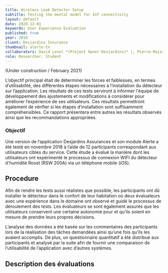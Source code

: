 ```yaml
---
title: Wireless Leak Detector Setup
subtitle: Testing the mental model for IoT connectivity
layout: default
date: 2020-12-01
keywords: User Experience Evaluation
published: true
year: 2018
client: Desjardins Insurance
thumbnail: alerte-tn
collaborators: David Level *(Project Owner-Desjardins)* |, Pierre-Majorique Léger *(Supervisor-Professor)* |, Pierre-Antoine Blais *(Student-Researcher)*
role: Researcher, Student
---
```

(Under construction / February 2021)


L’objectif principal était de déterminer les forces et faiblesses, en termes d’utilisabilité, des différentes étapes nécessaires à l’installation du détecteur sur l’application. Les résultats de ces tests serviront à informer l'équipe de développement des ajustements et modifications à considérer pour améliorer l’expérience de ses utilisateurs. Ces résultats permettront également de vérifier si les étapes d’installation sont suffisamment compréhensibles. Ce rapport présentera entre autres les résultats observés ainsi que les recommandations appropriées.

### Objectif
Une version de l’application Desjardins Assurances et son module Alerte a été testé en novembre 2018 à l’aide de 12 participants correspondant aux utilisateurs cibles du service. Cette étude a évalué la manière dont les utilisateurs ont expérimenté le processus de connexion WIFI du détecteur d'humidité Roost (RSW 200A) via un téléphone mobile (iOS).

## Procedure
Afin de rendre les tests aussi réalistes que possible, les participants ont dû installer le détecteur dans le confort de leur habitation où deux évaluateurs avec une expérience dans le domaine ont observé et guidé le processus de déroulement des tests. Les évaluateurs se sont également assurés que les utilisateurs conservent une certaine autonomie pour et qu’ils soient en mesure de prendre leurs propres décisions.

L’analyse des données a été basée sur les commentaires des participants lors de la réalisation des tâches demandées ainsi qu’une fois qu’ils les avaient accomplis. De plus, un questionnaire quantitatif a été distribué aux participants et analysé par la suite afin de fournir une comparaison de l’utilisabilité de l’application avec d’autres systèmes.

## Description des évaluations
